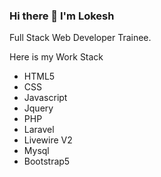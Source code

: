 ### Hi there 👋 I'm Lokesh
Full Stack Web Developer Trainee.

Here is my Work Stack
<ul>
<li>HTML5</li>
<li>CSS</li>
<li>Javascript</li>
<li>Jquery</li>
<li>PHP</li>
<li>Laravel</li>
<li>Livewire V2</li>
<li>Mysql</li>
<li>Bootstrap5</li>
</ul>
